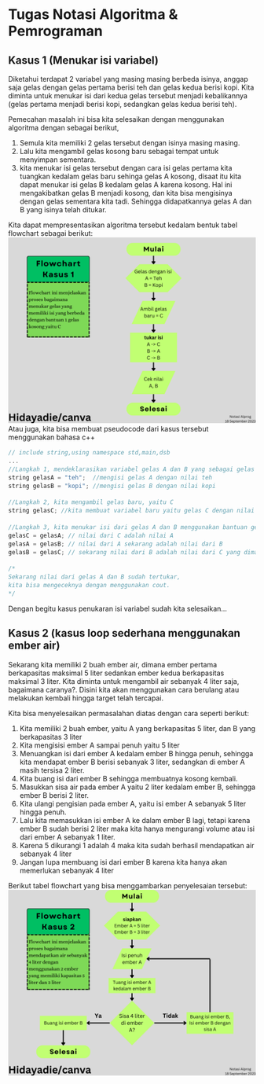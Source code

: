 # Tugas Notasi Algoritma & Pemrograman

## Kasus 1 (Menukar isi variabel)
Diketahui terdapat 2 variabel yang masing masing berbeda isinya, anggap saja gelas dengan gelas pertama berisi teh dan gelas kedua berisi kopi. Kita diminta untuk menukar isi dari kedua gelas tersebut menjadi kebalikannya (gelas pertama menjadi berisi kopi, sedangkan gelas kedua berisi teh).

Pemecahan masalah ini bisa kita selesaikan dengan menggunakan algoritma dengan sebagai berikut,
1. Semula kita memiliki 2 gelas tersebut dengan isinya masing masing.
2. Lalu kita mengambil gelas kosong baru sebagai tempat untuk menyimpan sementara.
3. kita menukar isi gelas tersebut dengan cara isi gelas pertama kita tuangkan kedalam gelas baru sehinga gelas A kosong, disaat itu kita dapat menukar isi gelas B kedalam gelas A karena kosong. Hal ini mengakibatkan gelas B menjadi kosong, dan kita bisa mengisinya dengan gelas sementara kita tadi. Sehingga didapatkannya gelas A dan B yang isinya telah ditukar.

Kita dapat mempresentasikan algoritma tersebut kedalam bentuk tabel flowchart sebagai berikut:
<img src="berkas/Flowchart1.png" alt="gambar tabel flowchart" width="700">
Atau juga, kita bisa membuat pseudocode dari kasus tersebut menggunakan bahasa c++
```cpp
// include string,using namespace std,main,dsb
...
//Langkah 1, mendeklarasikan variabel gelas A dan B yang sebagai gelas awal kita
string gelasA = "teh";  //mengisi gelas A dengan nilai teh
string gelasB = "kopi"; //mengisi gelas B dengan nilai kopi

//Langkah 2, kita mengambil gelas baru, yaitu C
string gelasC; //kita membuat variabel baru yaitu gelas C dengan nilai kosong

//Langkah 3, kita menukar isi dari gelas A dan B menggunakan bantuan gelas C
gelasC = gelasA; // nilai dari C adalah nilai A
gelasA = gelasB; // nilai dari A sekarang adalah nilai dari B
gelasB = gelasC; // sekarang nilai dari B adalah nilai dari C yang dimana sebelumnya adalah nilai dari A

/*
Sekarang nilai dari gelas A dan B sudah tertukar,
kita bisa mengeceknya dengan menggunakan cout.
*/
```
Dengan begitu kasus penukaran isi variabel sudah kita selesaikan...

## Kasus 2 (kasus loop sederhana menggunakan ember air)
Sekarang kita memiliki 2 buah ember air, dimana ember pertama berkapasitas maksimal 5 liter sedankan ember kedua berkapasitas maksimal 3 liter. Kita diminta untuk mengambil air sebanyak 4 liter saja, bagaimana caranya?. Disini kita akan menggunakan cara berulang atau melakukan kembali hingga target telah tercapai.

Kita bisa menyelesaikan permasalahan diatas dengan cara seperti berikut:
1. Kita memiliki 2 buah ember, yaitu A yang berkapasitas 5 liter, dan B yang berkapasitas 3 liter
2. Kita mengisisi ember A sampai penuh yaitu 5 liter
3. Menuangkan isi dari ember A kedalam ember B hingga penuh, sehingga kita mendapat ember B berisi sebanyak 3 liter, sedangkan di ember A masih tersisa 2 liter.
4. Kita buang isi dari ember B sehingga membuatnya kosong kembali.
5. Masukkan sisa air pada ember A yaitu 2 liter kedalam ember B, sehingga ember B berisi 2 liter.
6. Kita ulangi pengisian pada ember A, yaitu isi ember A sebanyak 5 liter hingga penuh.
7. Lalu kita memasukkan isi ember A ke dalam ember B lagi, tetapi karena ember B sudah berisi 2 liter maka kita hanya mengurangi volume atau isi dari ember A sebanyak 1 liter.
8. Karena 5 dikurangi 1 adalah 4 maka kita sudah berhasil mendapatkan air sebanyak 4 liter
9. Jangan lupa membuang isi dari ember B karena kita hanya akan memerlukan sebanyak 4 liter

Berikut tabel flowchart yang bisa menggambarkan penyelesaian tersebut:
<img src="berkas/Flowchart2.png" alt="gambar flowchart 2" width="700"> 